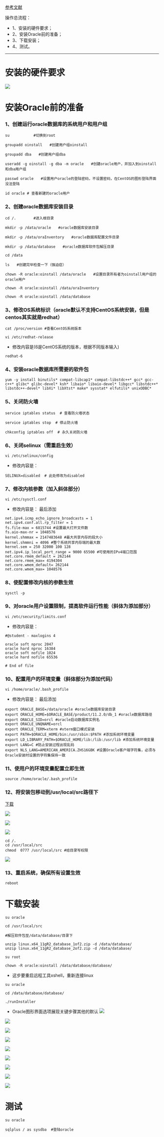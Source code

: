 [参考文献](https://www.cnblogs.com/muhehe/p/7816808.html)

操作总流程：
- 1、安装的硬件要求；
- 2、安装Oracle前的准备；
- 3、下载安装；
- 4、测试。

***

# 安装的硬件要求

![](image/9-1.png)

# 安装Oracle前的准备
### 1、创建运行oracle数据库的系统用户和用户组
```
su           #切换到root

groupadd oinstall　　#创建用户组oinstall

groupadd dba　　#创建用户组dba

useradd -g oinstall -g dba -m oracle　　#创建oracle用户，并加入到oinstall和dba用户组

passwd oracle　　#设置用户oracle的登陆密码，不设置密码，在CentOS的图形登陆界面没法登陆

id oracle # 查看新建的oracle用户
```
### 2、创建oracle数据库安装目录
```
cd /.        #进入根目录

mkdir -p /data/oracle　　#oracle数据库安装目录

mkdir -p /data/oraInventory　　#oracle数据库配置文件目录

mkdir -p /data/database　　#oracle数据库软件包解压目录

cd /data

ls　　#创建完毕检查一下（强迫症）

chown -R oracle:oinstall /data/oracle　　#设置目录所有者为oinstall用户组的oracle用户

chown -R oracle:oinstall /data/oraInventory

chown -R oracle:oinstall /data/database
```
### 3、修改OS系统标识（oracle默认不支持CentOS系统安装，但是centos其实就是redhat）
```
cat /proc/version #查看CentOS系统版本

vi /etc/redhat-release
```
- 修改内容是(6是CentOS系统的版本，根据不同版本输入)
```
redhat-6
```
### 4、安装oracle数据库所需要的软件包
```
yum -y install binutils* compat-libcap1* compat-libstdc++* gcc* gcc-c++* glibc* glibc-devel* ksh* libaio* libaio-devel* libgcc* libstdc++* libstdc++-devel* libXi* libXtst* make* sysstat* elfutils* unixODBC*
```
### 5、关闭防火墙
```
service iptables status  # 查看防火墙状态

service iptables stop  # 停止防火墙

chkconfig iptables off  # 永久关闭防火墙
```
### 6、关闭selinux（需重启生效）
```
vi /etc/selinux/config
```
- 修改内容是：
```
SELINUX=disabled  # 此处修改为disabled
```
### 7、修改内核参数（加入斜体部分）
```
vi /etc/sysctl.conf
```
- 修改内容是：
最后添加
```
net.ipv4.icmp_echo_ignore_broadcasts = 1
net.ipv4.conf.all.rp_filter = 1
fs.file-max = 6815744 #设置最大打开文件数
fs.aio-max-nr = 1048576
kernel.shmmax = 2147483648 #最大共享内存的段大小
kernel.shmmni = 4096 #整个系统共享内存端的最大数
kernel.sem = 250 32000 100 128
net.ipv4.ip_local_port_range = 9000 65500 #可使用的IPv4端口范围
net.core.rmem_default = 262144
net.core.rmem_max= 4194304
net.core.wmem_default= 262144
net.core.wmem_max= 1048576
```
### 8、使配置修改内核的参数生效
```
sysctl -p
```
### 9、对oracle用户设置限制，提高软件运行性能（斜体为添加部分）
```
vi /etc/security/limits.conf
```
- 修改内容是：
```
#@student - maxlogins 4

oracle soft nproc 2047
oracle hard nproc 16384
oracle soft nofile 1024
oracle hard nofile 65536

# End of file
```
### 10、配置用户的环境变量（斜体部分为添加代码）
```
vi /home/oracle/.bash_profile
```
- 修改内容是：
最后添加
```
export ORACLE_BASE=/data/oracle #oracle数据库安装目录
export ORACLE_HOME=$ORACLE_BASE/product/11.2.0/db_1 #oracle数据库路径
export ORACLE_SID=orcl #oracle启动数据库实例名
export ORACLE_UNQNAME=orcl
export ORACLE_TERM=xterm #xterm窗口模式安装
export PATH=$ORACLE_HOME/bin:/usr/sbin:$PATH #添加系统环境变量
export LD_LIBRARY_PATH=$ORACLE_HOME/lib:/lib:/usr/lib #添加系统环境变量
export LANG=C #防止安装过程出现乱码
export NLS_LANG=AMERICAN_AMERICA.ZHS16GBK #设置Oracle客户端字符集，必须与Oracle安装时设置的字符集保持一致
```
### 11、使用户的环境变量配置立即生效
```
source /home/oracle/.bash_profile
```
### 12、将安装包移动到/usr/local/src路径下
[下载](https://www.oracle.com/downloads/index.html#database)

![](image/9-3.png)

![](image/9-4.png)

![](image/9-5.png)

```
cd /.
cd /usr/local/src
chmod  0777 /usr/local/src #给目录写权限
```
![](image/9-2.png)

### 13、重启系统，确保所有设置生效
```
reboot
```
# 下载安装
```
su oracle

cd /usr/local/src

#解压软件包至/data/database/目录下

unzip linux.x64_11gR2_database_1of2.zip -d /data/database/
unzip linux.x64_11gR2_database_2of2.zip -d /data/database/

su root

chown -R oracle:oinstall /data/database/database/
```
- 这步要重启远程工具xshell，重新连接linux
```
su oracle

cd /data/database/database/

./runInstaller
```

- Oracle图形界面选项展现关键步骤其他的默认
![](image/9-6.png)

![](image/9-7.png)

![](image/9-8.png)

![](image/9-9.png)

![](image/9-10.png)

![](image/9-11.png)

![](image/9-12.png)

![](image/9-13.png)

![](image/9-14.png)

# 测试
```
su oracle

sqlplus / as sysdba  #登陆oracle
```